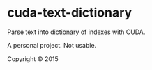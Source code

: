 # cuda-text-dictionary

Parse text into dictionary of indexes with CUDA.

A personal project. Not usable.

Copyright © 2015
